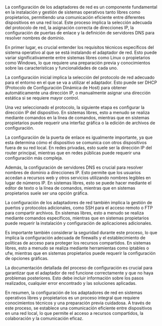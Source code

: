 La configuración de los adaptadores de red es un componente fundamental en la instalación y gestión de sistemas operativos tanto libres como propietarios, permitiendo una comunicación eficiente entre diferentes dispositivos en una red local. Este proceso implica la selección adecuada del protocolo de red, la asignación correcta de direcciones IP, la configuración de puertas de enlace y la definición de servidores DNS para resolver nombres de dominio.

En primer lugar, es crucial entender los requisitos técnicos específicos del sistema operativo al que se está instalando el adaptador de red. Esto puede variar significativamente entre sistemas libres como Linux o propietarios como Windows, lo que requiere una preparación previa y conocimientos sobre las características y funcionalidades de cada uno.

La configuración inicial implica la selección del protocolo de red adecuado para el entorno en el que se va a utilizar el adaptador. Esto puede ser DHCP (Protocolo de Configuración Dinámica de Host) para obtener automáticamente una dirección IP, o manualmente asignar una dirección estática si se requiere mayor control.

Una vez seleccionado el protocolo, la siguiente etapa es configurar la dirección IP del dispositivo. En sistemas libres, esto a menudo se realiza mediante comandos en la línea de comandos, mientras que en sistemas propietarios puede requerir una interfaz gráfica o la edición de archivos de configuración.

La configuración de la puerta de enlace es igualmente importante, ya que esta determina cómo el dispositivo se comunica con otros dispositivos fuera de su red local. En redes privadas, esto suele ser la dirección IP del router principal, mientras que en redes públicas puede requerir una configuración más compleja.

Además, la configuración de servidores DNS es crucial para resolver nombres de dominio a direcciones IP. Esto permite que los usuarios accedan a recursos web y otros servicios utilizando nombres legibles en lugar de números IP. En sistemas libres, esto se puede hacer mediante el editor de texto o la línea de comandos, mientras que en sistemas propietarios suele ser una opción gráfica.

La configuración de los adaptadores de red también implica la gestión de puertos y protocolos adicionales, como SSH para el acceso remoto o FTP para compartir archivos. En sistemas libres, esto a menudo se realiza mediante comandos específicos, mientras que en sistemas propietarios puede requerir la instalación y configuración de aplicaciones adicionales.

Es importante también considerar la seguridad durante este proceso, lo que implica la configuración adecuada de firewalls y el establecimiento de políticas de acceso para proteger los recursos compartidos. En sistemas libres, esto a menudo se realiza mediante herramientas como iptables o ufw, mientras que en sistemas propietarios puede requerir la configuración de opciones gráficas.

La documentación detallada del proceso de configuración es crucial para garantizar que el adaptador de red funcione correctamente y que no haya problemas posteriores. Esto debe incluir información sobre los pasos realizados, cualquier error encontrado y las soluciones aplicadas.

En resumen, la configuración de los adaptadores de red en sistemas operativos libres y propietarios es un proceso integral que requiere conocimientos técnicos y una preparación previa cuidadosa. A través de este proceso, se establece una comunicación eficiente entre dispositivos en una red local, lo que permite el acceso a recursos compartidos, la colaboración y la comunicación eficaz.

